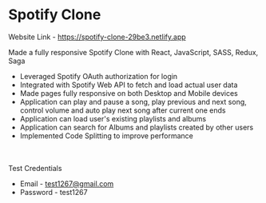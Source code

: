 # Spotify Clone

Website Link - https://spotify-clone-29be3.netlify.app

Made a fully responsive Spotify Clone with React, JavaScript, SASS, Redux, Saga

- Leveraged Spotify OAuth authorization for login
- Integrated with Spotify Web API to fetch and load actual user data
- Made pages fully responsive on both Desktop and Mobile devices
- Application can play and pause a song, play previous and next song, control volume and auto play next song after current one ends
- Application can load user's existing playlists and albums
- Application can search for Albums and playlists created by other users
- Implemented Code Splitting to improve performance

<br></br>
Test Credentials

- Email - test1267@gmail.com
- Password - test1267
